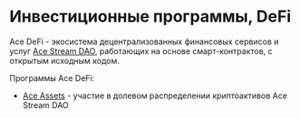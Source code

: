 # Инвестиционные программы, DeFi

Ace DeFi - экосистема децентрализованных финансовых сервисов и услуг [Ace Stream DAO][3], работающих на основе смарт-контрактов, с открытым исходным кодом.

Программы Ace DeFi:

- [Ace Assets][2] - участие в долевом распределении криптоактивов Ace Stream DAO

[2]: ../services/ace-asset.md
[3]: dao-acestream.md
